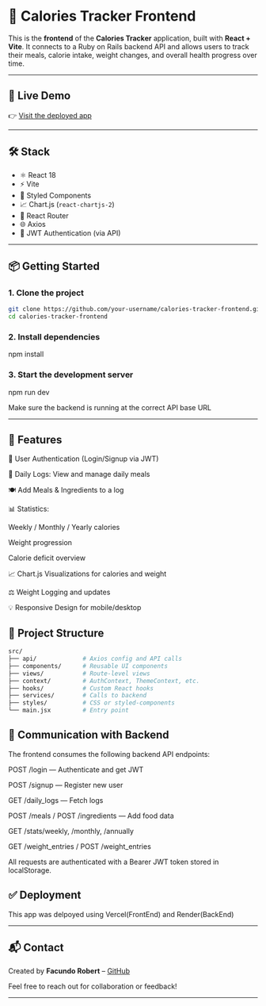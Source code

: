 # 🥗 Calories Tracker Frontend

This is the **frontend** of the **Calories Tracker** application, built with **React + Vite**. It connects to a Ruby on Rails backend API and allows users to track their meals, calorie intake, weight changes, and overall health progress over time.

---

## 🔗 Live Demo

👉 [Visit the deployed app](https://calories-tracker-f.vercel.app/)

---

## 🛠️ Stack

- ⚛️ React 18
- ⚡ Vite
- 🎨 Styled Components
- 📈 Chart.js (`react-chartjs-2`)
- 🧭 React Router
- 🌐 Axios
- 🔐 JWT Authentication (via API)

---

## 📦 Getting Started

### 1. Clone the project

```bash
git clone https://github.com/your-username/calories-tracker-frontend.git
cd calories-tracker-frontend
```

### 2. Install dependencies

npm install

### 3. Start the development server

npm run dev

Make sure the backend is running at the correct API base URL

------

## 🚀 Features
🔐 User Authentication (Login/Signup via JWT)

📅 Daily Logs: View and manage daily meals

🍽️ Add Meals & Ingredients to a log

📊 Statistics:

Weekly / Monthly / Yearly calories

Weight progression

Calorie deficit overview

📈 Chart.js Visualizations for calories and weight

⚖️ Weight Logging and updates

💡 Responsive Design for mobile/desktop

## 📁 Project Structure

```bash
src/
├── api/             # Axios config and API calls
├── components/      # Reusable UI components
├── views/           # Route-level views
├── context/         # AuthContext, ThemeContext, etc.
├── hooks/           # Custom React hooks
├── services/        # Calls to backend
├── styles/          # CSS or styled-components
└── main.jsx         # Entry point
```

## 📡 Communication with Backend
The frontend consumes the following backend API endpoints:

POST /login — Authenticate and get JWT

POST /signup — Register new user

GET /daily_logs — Fetch logs

POST /meals / POST /ingredients — Add food data

GET /stats/weekly, /monthly, /annually

GET /weight_entries / POST /weight_entries

All requests are authenticated with a Bearer JWT token stored in localStorage.

## ✅ Deployment

This app was delpoyed using Vercel(FrontEnd) and Render(BackEnd)

----

## 📬 Contact

Created by **Facundo Robert** – [GitHub](https://github.com/RobertFacundo)  

Feel free to reach out for collaboration or feedback!

----
